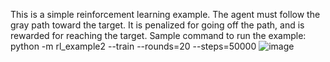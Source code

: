 This is a simple reinforcement learning example. The agent must follow the gray path toward the target. It is penalized for going off the path, and is rewarded for reaching the target. Sample command to run the example: python -m rl_example2 --train --rounds=20 --steps=50000
![image](https://github.com/user-attachments/assets/8830beb5-0a69-49f1-ad39-b1ee8b03b84e)
